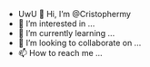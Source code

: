 - UwU 👋 Hi, I’m @Cristophermy
- 👀 I’m interested in ...
- 🌱 I’m currently learning ...
- 💞️ I’m looking to collaborate on ...
- 📫 How to reach me ...

<!---
Cristophermy/Cristophermy is a ✨ special ✨ repository because its `README.md` (this file) appears on your GitHub profile.
You can click the Preview link to take a look at your changes.
--->
